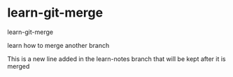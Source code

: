 # learn-git-merge
learn-git-merge

learn how to merge another branch

This is a new line added in the learn-notes branch that will be kept after it is merged

